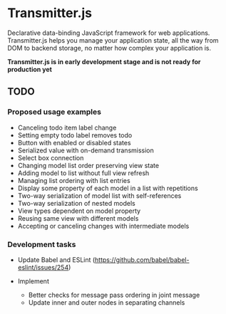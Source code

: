 # Transmitter.js

Declarative data-binding JavaScript framework for web applications.
Transmitter.js helps you manage your application state, all the way from DOM to
backend storage, no matter how complex your application is.

**Transmitter.js is in early development stage and is not ready for production
yet**


## TODO

### Proposed usage examples

* Canceling todo item label change
* Setting empty todo label removes todo
* Button with enabled or disabled states
* Serialized value with on-demand transmission
* Select box connection
* Changing model list order preserving view state
* Adding model to list without full view refresh
* Managing list ordering with list entries
* Display some property of each model in a list with repetitions
* Two-way serialization of model list with self-references
* Two-way serialization of nested models
* View types dependent on model property
* Reusing same view with different models
* Accepting or canceling changes with intermediate models


### Development tasks

* Update Babel and ESLint (https://github.com/babel/babel-eslint/issues/254)

* Implement
  * Better checks for message pass ordering in joint message
  * Update inner and outer nodes in separating channels
